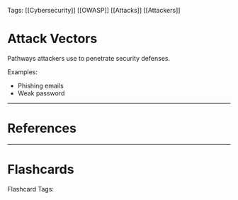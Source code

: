 Tags: [[Cybersecurity]] [[OWASP]] [[Attacks]] [[Attackers]]
# Attack Vectors

Pathways attackers use to penetrate security defenses.

Examples:
- Phishing emails
- Weak password

---
# References



---
# Flashcards

Flashcard Tags:
